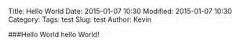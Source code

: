 Title: Hello World
Date: 2015-01-07 10:30
Modified: 2015-01-07 10:30
Category: 
Tags: test
Slug: test
Author: Kevin

###Hello World
hello World!